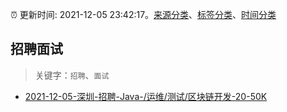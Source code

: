 :alarm_clock: 更新时间: 2021-12-05 23:42:17。[来源分类](../README.md)、[标签分类](../TAGS.md)、[时间分类](../TIMELINE.md)

## 招聘面试


> 关键字：`招聘`、`面试`



- [2021-12-05-深圳-招聘-Java-/运维/测试/区块链开发-20-50K](https://www.v2ex.com/t/820242) 